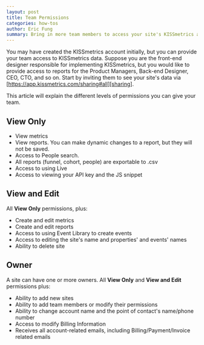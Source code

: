 ```yaml
---
layout: post
title: Team Permissions
categories: how-tos
author: Eric Fung
summary: Bring in more team members to access your site's KISSmetrics account.
---
```

You may have created the KISSmetrics account initially, but you can provide your team access to KISSmetrics data. Suppose you are the front-end designer responsible for implementing KISSmetrics, but you would like to provide access to reports for the Product Managers, Back-end Designer, CEO, CTO, and so on. Start by inviting them to see your site's data via [https://app.kissmetrics.com/sharing#all][sharing].

This article will explain the different levels of permissions you can give your team.

## View Only

* View metrics
* View reports. You can make dynamic changes to a report, but they will not be saved.
* Access to People search.
* All reports (funnel, cohort, people) are exportable to .csv
* Access to using Live
* Access to viewing your API key and the JS snippet

## View and Edit

All **View Only** permissions, plus:

* Create and edit metrics
* Create and edit reports
* Access to using Event Library to create events
* Access to editing the site's name and properties' and events' names
* Ability to delete site

## Owner

A site can have one or more owners. All **View Only** and **View and Edit** permissions plus:

* Ability to add new sites
* Ability to add team members or modify their permissions
* Ability to change account name and the point of contact's name/phone number
* Access to modify Billing Information
* Receives all account-related emails, including Billing/Payment/Invoice related emails

[sharing]: https://app.kissmetrics.com/sharing#all